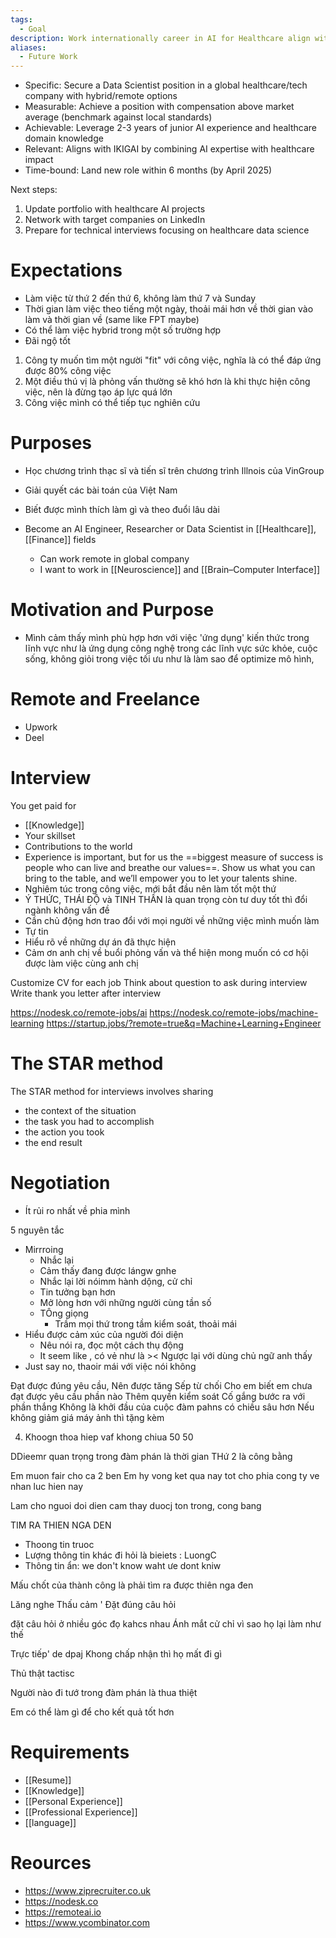 ```yaml
---
tags:
  - Goal
description: Work internationally career in AI for Healthcare align with IKIGAI
aliases:
  - Future Work
---
```

- Specific: Secure a Data Scientist position in a global healthcare/tech company with hybrid/remote options
- Measurable: Achieve a position with compensation above market average (benchmark against local standards)
- Achievable: Leverage 2-3 years of junior AI experience and healthcare domain knowledge
- Relevant: Aligns with IKIGAI by combining AI expertise with healthcare impact
- Time-bound: Land new role within 6 months (by April 2025)

Next steps:

1. Update portfolio with healthcare AI projects
2. Network with target companies on LinkedIn
3. Prepare for technical interviews focusing on healthcare data science

# Expectations

- Làm việc từ thứ 2 đến thứ 6, không làm thứ 7 và Sunday
- Thời gian làm việc theo tiếng một ngày, thoải mái hơn về thời gian vào làm và thời gian về (same like FPT maybe)
- Có thể làm việc hybrid trong một số trường hợp
- Đãi ngộ tốt

1. Công ty muốn tìm một người "fit" với công việc, nghĩa là có thể đáp ứng được 80% công việc
2. Một điều thú vị là phỏng vấn thường sẽ khó hơn là khi thực hiện công việc, nên là đừng tạo áp lực quá lớn
3. Công việc mình có thể tiếp tục nghiên cứu

# Purposes

- Học chương trình thạc sĩ và tiến sĩ trên chương trình Illnois của VinGroup
- Giải quyết các bài toán của Việt Nam
- Biết được mình thích làm gì và theo đuổi lâu dài

- Become an AI Engineer, Researcher or Data Scientist in [[Healthcare]], [[Finance]] fields
	- Can work remote in global company 
	- I want to work in [[Neuroscience]] and [[Brain–Computer Interface]]

# Motivation and Purpose

- Mình cảm thấy mình phù hợp hơn với việc 'ứng dụng' kiến thức trong lĩnh vực như là ứng dụng công nghệ trong các lĩnh vực sức khỏe, cuộc sống, không giỏi trong việc tối ưu như là làm sao để optimize mô hình, 

# Remote and Freelance

- Upwork
- Deel

# Interview


You get paid for

- [[Knowledge]] 
- Your skillset
- Contributions to the world
- Experience is important, but for us the ==biggest measure of success is people who can live and breathe our values==. Show us what you can bring to the table, and we’ll empower you to let your talents shine.
- Nghiêm túc trong công việc, mới bắt đầu nên làm tốt một thứ
- Ý THỨC, THÁI ĐỘ và TINH THẦN là quan trọng còn tư duy tốt thì đổi ngành không vấn đề
- Cần chủ động hơn trao đổi với mọi người về những việc mình muốn làm
- Tự tin
- Hiểu rõ về những dự án đã thực hiện
- Cảm ơn anh chị về buổi phỏng vấn và thể hiện mong muốn có cơ hội được làm việc cùng anh chị

Customize CV for each job
Think about question to ask during interview
Write thank you letter after interview

https://nodesk.co/remote-jobs/ai
https://nodesk.co/remote-jobs/machine-learning
https://startup.jobs/?remote=true&q=Machine+Learning+Engineer

# The STAR method

The STAR method for interviews involves sharing
- the context of the situation
- the task you had to accomplish
- the action you took
- the end result

# Negotiation

- Ít rủi ro nhất về phia mình

5 nguyên tắc

- Mirrroing
	- Nhắc lại
	- Cảm thấy đang được lángw gnhe
	- Nhắc lại lời nóimm hành dộng, cử chỉ
	- Tin tưởng bạn hơn
	- Mở lòng hơn với những người cùng tần số
	- TÔng giọng
		- Trầm mọi thứ trong tầm kiểm soát, thoải mái
- Hiểu được cảm xúc của người đói diện
	- Nêu nói ra, đọc một cách thụ động
	- It seem like , có vẻ như là  >< Ngược lại với dùng chủ ngữ anh thấy
- Just say no, thaoir mái với việc nói không

Đạt được đúng yêu cầu, 
Nên được tăng
Sếp từ chối
Cho em biết em chưa đạt được yêu cầu phần nào
Thêm quyền kiểm soát
Cố gắng bước ra với phần thắng
Không là khởi đầu của cuộc đàm pahns có chiều sâu hơn
Nếu không giảm giá máy ảnh thì tặng kèm


4. Khoogn thoa hiep vaf khong chiua 50 50

DDieemr quan trọng trong đàm phán là thời gian
THứ 2 là công bằng

Em muon fair cho ca 2 ben
Em hy vong ket qua nay tot cho phia cong ty ve nhan luc hien nay

Lam cho nguoi doi dien cam thay duocj ton trong, cong bang

TIM RA THIEN NGA DEN

- Thoong tin truoc 
- Lượng thông tin khác đi hỏi là bieiets : LuongC
- Thông tin ẩn: we don't know waht ưe dont kniw

Mấu chốt của thành công là phải tìm ra được thiên nga đen

Lăng nghe
Thấu cảm '
Đặt đúng câu hỏi

đặt câu hỏi ở nhiều góc đọ kahcs nhau 
Ánh mắt cử chỉ vì sao họ lại làm như thế

Trực tiếp'
de dpaj
Khong chấp nhận thì họ mất đi gì

Thủ thật 
tactisc

Người nào đi tướ trong đàm phán là thua thiệt

Em có thể làm gì để cho kết quả tốt hơn

# Requirements

- [[Resume]]
- [[Knowledge]]
- [[Personal Experience]]
- [[Professional Experience]]
- [[language]]

# Reources

- https://www.ziprecruiter.co.uk
- https://nodesk.co
- https://remoteai.io
- https://www.ycombinator.com